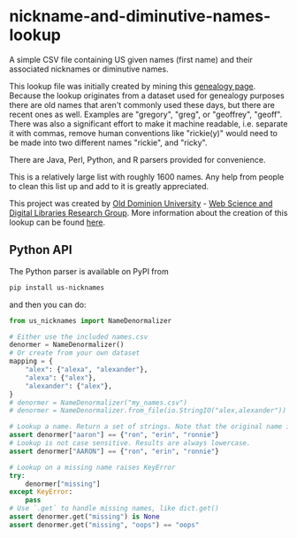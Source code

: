 # nickname-and-diminutive-names-lookup
A simple CSV file containing US given names (first name) and their associated nicknames or diminutive names.

This lookup file was initially created by mining this
<a href="http://www.caagri.org/nicknames.html">genealogy page</a>. Because the lookup originates from a dataset used for genealogy purposes there are old names that aren't commonly used these days, but there are recent ones as well. Examples are "gregory", "greg", or "geoffrey", "geoff". There was also a significant effort to make it machine readable, i.e. separate it with commas, remove human conventions like "rickie(y)" would need to be made into two different names "rickie", and "ricky".

There are Java, Perl, Python, and R parsers provided for convenience.

This is a relatively large list with roughly 1600 names. Any help from people to clean this list up and add to it is greatly appreciated.

This project was created by <a href="http://www.odu.edu/">Old Dominion University</a> - <a href="http://ws-dl.blogspot.com/">Web Science and Digital Libraries Research Group</a>. More information about the creation of this lookup can be found <a href="https://ws-dl.blogspot.com/2010/08/lookup-for-nicknames-and-diminutive.html">here</a>.

## Python API

The Python parser is available on PyPI from

```bash
pip install us-nicknames
```

and then you can do:

```python
from us_nicknames import NameDenormalizer

# Either use the included names.csv
denormer = NameDenormalizer()
# Or create from your own dataset
mapping = {
    "alex": {"alexa", "alexander"},
    "alexa": {"alex"},
    "alexander": {"alex"},
}
# denormer = NameDenormalizer("my_names.csv")
# denormer = NameDenormalizer.from_file(io.StringIO("alex,alexander"))

# Lookup a name. Return a set of strings. Note that the original name is not included.
assert denormer["aaron"] == {"ron", "erin", "ronnie"}
# Lookup is not case sensitive. Results are always lowercase.
assert denormer["AARON"] == {"ron", "erin", "ronnie"}

# Lookup on a missing name raises KeyError
try:
    denormer["missing"]
except KeyError:
    pass
# Use `.get` to handle missing names, like dict.get()
assert denormer.get("missing") is None
assert denormer.get("missing", "oops") == "oops"
```
